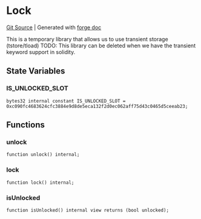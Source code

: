 # Lock
[Git Source](https://github.com/uniswap/v4-core/blob/1141642f8ba4665a50660886a8a8401526677045/src/libraries/Lock.sol)
| Generated with [forge doc](https://book.getfoundry.sh/reference/forge/forge-doc)

This is a temporary library that allows us to use transient storage (tstore/tload)
TODO: This library can be deleted when we have the transient keyword support in solidity.


## State Variables
### IS_UNLOCKED_SLOT

```solidity
bytes32 internal constant IS_UNLOCKED_SLOT = 0xc090fc4683624cfc3884e9d8de5eca132f2d0ec062aff75d43c0465d5ceeab23;
```


## Functions
### unlock


```solidity
function unlock() internal;
```

### lock


```solidity
function lock() internal;
```

### isUnlocked


```solidity
function isUnlocked() internal view returns (bool unlocked);
```

